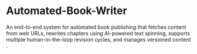 # Automated-Book-Writer
An end-to-end system for automated book publishing that fetches content from web URLs, rewrites chapters using AI-powered text spinning, supports multiple human-in-the-loop revision cycles, and manages versioned content .
